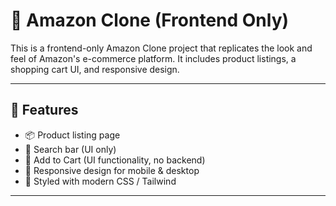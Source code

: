 # 🛒 Amazon Clone (Frontend Only)

This is a frontend-only Amazon Clone project that replicates the look and feel of Amazon's e-commerce platform. It includes product listings, a shopping cart UI, and responsive design.  

---

## 🚀 Features  
- 📦 Product listing page  
- 🔎 Search bar (UI only)  
- 🛒 Add to Cart (UI functionality, no backend)  
- 📱 Responsive design for mobile & desktop  
- 🎨 Styled with modern CSS / Tailwind  

---



